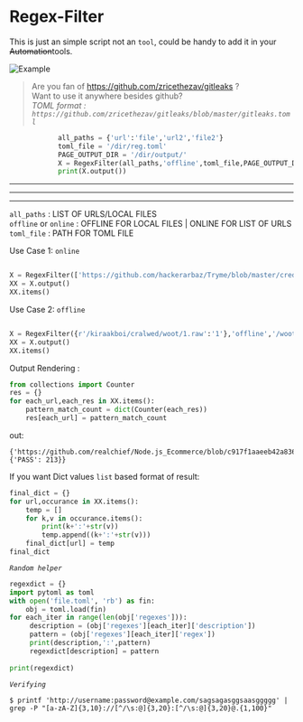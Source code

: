 # Regex-Filter

This is just an simple script not an `tool`, could be handy to add it in your <del>Automation</del>tools.

![Example](https://i.imgur.com/yaLTrU5.png)

> Are you fan of https://github.com/zricethezav/gitleaks ? <br>
Want to use it anywhere besides github? <br>
<i> TOML format : `https://github.com/zricethezav/gitleaks/blob/master/gitleaks.toml` </i>

```python
            all_paths = {'url':'file','url2','file2'}
            toml_file = '/dir/reg.toml'
            PAGE_OUTPUT_DIR = '/dir/output/'
            X = RegexFilter(all_paths,'offline',toml_file,PAGE_OUTPUT_DIR)
            print(X.output())
```

<hr><hr><hr>

`all_paths` : LIST OF URLS/LOCAL FILES <br>
`offline` or `online` : OFFLINE FOR LOCAL FILES | ONLINE FOR LIST OF URLS <br>
`toml_file` : PATH FOR TOML FILE <br>

Use Case 1: `online`

```python

X = RegexFilter(['https://github.com/hackerarbaz/Tryme/blob/master/creds.py','http://anysite.com/'],'online','/woot/gitleaks.toml')
XX = X.output()
XX.items()
```

Use Case 2: `offline`

```python

X = RegexFilter({r'/kiraakboi/cralwed/woot/1.raw':'1'},'offline','/woot/gitleaks.toml','/path/to/output/dir/to/store/results')
XX = X.output()
XX.items()

```

Output Rendering :

```python
from collections import Counter
res = {}
for each_url,each_res in XX.items():
    pattern_match_count = dict(Counter(each_res))
    res[each_url] = pattern_match_count
```
out:
````
{'https://github.com/realchief/Node.js_Ecommerce/blob/c917f1aaeeb42a83677ef18fa036843ea603b85e/environment.json': {'PASS': 213}}
````

If you want Dict values `list` based format of result: 

```python
final_dict = {}
for url,occurance in XX.items():
    temp = []
    for k,v in occurance.items():
        print(k+':'+str(v))
        temp.append((k+':'+str(v)))
    final_dict[url] = temp
final_dict
```


<i>`Random helper`</i>


```python
regexdict = {}
import pytoml as toml
with open('file.toml', 'rb') as fin:
    obj = toml.load(fin)
for each_iter in range(len(obj['regexes'])):
     description = (obj['regexes'][each_iter]['description'])
     pattern = (obj['regexes'][each_iter]['regex'])
     print(description,':',pattern)
     regexdict[description] = pattern
    
print(regexdict)
```

<i>`Verifying`</i>

`
$ printf 'http://username:password@example.com/sagsagasggsaasggggg' | grep -P "[a-zA-Z]{3,10}://[^/\s:@]{3,20}:[^/\s:@]{3,20}@.{1,100}"
`


